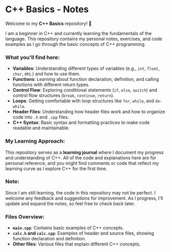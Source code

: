 # C++ Basics - Notes

Welcome to my **C++ Basics** repository! 🎉

I am a beginner in C++ and currently learning the fundamentals of the language. This repository contains my personal notes, exercises, and code examples as I go through the basic concepts of C++ programming.

### What you'll find here:

- **Variables**: Understanding different types of variables (e.g., `int`, `float`, `char`, etc.) and how to use them.
- **Functions**: Learning about function declaration, definition, and calling functions with different return types.
- **Control Flow**: Exploring conditional statements (`if`, `else`, `switch`) and control flow structures (`break`, `continue`, `return`).
- **Loops**: Getting comfortable with loop structures like `for`, `while`, and `do-while`.
- **Header Files**: Understanding how header files work and how to organize code into `.h` and `.cpp` files.
- **C++ Syntax**: Basic syntax and formatting practices to make code readable and maintainable.

### My Learning Approach:
This repository serves as a **learning journal** where I document my progress and understanding of C++. All of the code and explanations here are for personal reference, and you might find comments or code that reflect my learning curve as I explore C++ for the first time.

### Note:
Since I am still learning, the code in this repository may not be perfect. I welcome any feedback and suggestions for improvement. As I progress, I'll update and expand the notes, so feel free to check back later.

### Files Overview:
- **`main.cpp`**: Contains basic examples of C++ concepts.
- **`calc.h` and `calc.cpp`**: Examples of header and source files, showing function declaration and definition.
- **Other files**: Various files that explain different C++ concepts.
